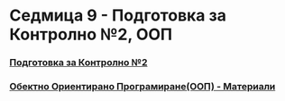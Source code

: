 # Седмица 9 - Подготовка за Контролно №2, ООП

### [Подготовка за Контролно №2](https://github.com/Kaisiq/UP-Students/blob/main/week9/test_preparation.md)


### [Обектно Ориентирано Програмиране(ООП) - Материали](https://github.com/Kaisiq/UP-Students/blob/main/week9/OOP_introduction.md)
